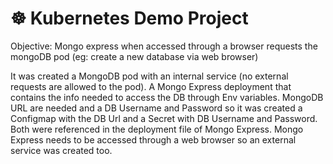 # ☸️ Kubernetes Demo Project

Objective: Mongo express when accessed through a browser requests the mongoDB pod (eg: create a new database via web browser)

It was created a MongoDB pod with an internal service (no external requests are allowed to the pod).
A Mongo Express deployment that contains the info needed to access the DB through Env variables.
MongoDB URL are needed and a DB Username and Password so it was created a Configmap with the DB Url and a Secret with DB Username and Password. Both were referenced in the deployment file of Mongo Express.
Mongo Express needs to be accessed through a web browser so an external service was created too.
